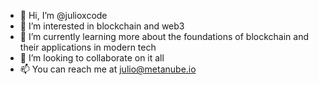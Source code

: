 - 👋 Hi, I’m @julioxcode
- 👀 I’m interested in blockchain and web3
- 🌱 I’m currently learning more about the foundations of blockchain and their applications in modern tech
- 💞️ I’m looking to collaborate on it all
- 📫 You can reach me at julio@metanube.io

<!---
julioxcode/julioxcode is a ✨ special ✨ repository because its `README.md` (this file) appears on your GitHub profile.
You can click the Preview link to take a look at your changes.
--->
